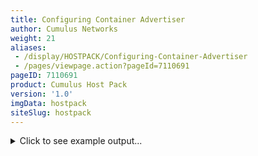 ```yaml
---
title: Configuring Container Advertiser
author: Cumulus Networks
weight: 21
aliases:
 - /display/HOSTPACK/Configuring-Container-Advertiser
 - /pages/viewpage.action?pageId=7110691
pageID: 7110691
product: Cumulus Host Pack
version: '1.0'
imgData: hostpack
siteSlug: hostpack
---
```

<details>

Container Advertiser and FRRouting (FRR) work together on the host to
advertise containers into the routed fabric.

## <span>Container Advertiser Architecture</span>

As Docker creates and destroys containers, the Container Advertiser
listens to the docker-engine API events stream. When a container
creation event is detected, a corresponding /32 host route is created in
table 30 of the Linux kernel routing tables. Similarly, when a container
destruction event is detected, the corresponding /32 host route is
removed.

Once the route is created, FRR sees the newly added route in the kernel
routing table and redistributes the route into BGP or OSPF depending
upon which [routing protocol you
enabled](/version/hostpack/Configuring-FRRouting-on-the-Host). This demo
uses BGP unnumbered as the routing protocol. Using BGP unnumbered in
this scenario means that no IPv4 addresses need to be configured on the
uplinks from the server.

{{% imgOld 0 %}}

### <span>Redistribute the Container Routing Table into FRRouting</span>

The following sample configuration — stored in the `/etc/frr/frr.conf`
file — demonstrates how you can advertise containers using FRRouting.

    frr defaults datacenter
    ip import-table 30
    username cumulus nopassword
    !
    service integrated-vtysh-config
    !
    log syslog informational
    !
    interface eth1
     ipv6 nd ra-interval 10
     no ipv6 nd suppress-ra
    !
    interface eth2
     ipv6 nd ra-interval 10
     no ipv6 nd suppress-ra
    !
    router bgp 65000
     bgp bestpath as-path multipath-relax
     neighbor eth1 interface remote-as external
     neighbor eth2 interface remote-as external
     !
     address-family ipv4 unicast
      redistribute table 30
     exit-address-family
    !
    line vty
    !

### <span>Supported Docker Network Driver Types</span>

When using Docker, containers can be attached to custom user-created
networks, as in the example network created below.

    user@host:~$ docker network create --driver=bridge --subnet 172.18.0.0/24 --gateway 172.18.0.254 \
    --opt  'com.docker.network.bridge.name=docker-newnet' \
    --opt  'com.docker.network.bridge.enable_icc=true' \
    --opt  'com.docker.network.bridge.enable_ip_masquerade=false' \
    new_network

Container Advertiser only advertises IP addresses from containers that
are on Docker bridges with NAT disabled, as shown in the example above.

Container Advertiser only supports the advertisement of containers
attached to networks created with one of two drivers: *bridge* and
*macvlan*.

## <span>Run Container Advertiser</span>

The container advertiser can be used on the host, just like any other
container.

1.  
    
    <details>
    
    **Optional:** Pull the Container Advertiser image from the Cumulus
    Networks hub. If you don't pull the image here, it will be done in
    the next step for you automatically.
    
        user@host:~$ curl -X GET  https://hub.cumulusnetworks.com/v2/_catalog
    
    <summary>Click to see the output ... </summary>
    
        user@host:~$ sudo docker pull hub.cumulusnetworks.com/chp-crohdad:latest
        latest: Pulling from chp-roh
        ae79f2514705: Pull complete 
        5ad56d5fc149: Pull complete 
        170e558760e8: Pull complete 
        395460e233f5: Pull complete 
        6f01dc62e444: Pull complete 
        f417f88fae3f: Pull complete 
        e8c477c3664b: Pull complete 
        53ab13163b7a: Pull complete 
        16ea638db969: Pull complete 
        266b626a7906: Pull complete 
        385fd54db587: Pull complete 
        cba74222fa7e: Pull complete 
        6b7f7e0b8547: Pull complete 
        fa063c8b0c0a: Pull complete 
        Digest: sha256:557168b6728aa44305f7d1099769acc98e246c64369ebe59fb53bac23aa40dfb
        Status: Downloaded newer image for hub.cumulusnetworks.com/chp-crohdad:latest
    
    </details>

2.  Start the container.
    
    1.  Create the container in privileged mode, naming the container
        *crohdad*.
        
            user@host:~$ docker run -t -d --net=host --privileged --restart unless-stopped \
                 -v /var/run/docker.sock:/var/run/docker.sock \
                 -v /etc/iproute2/rt_tables:/etc/iproute2/rt_tables \
                 -v /dev/log:/dev/log \
                --name crohdad hub.cumulusnetworks.com/chp-crohdad:latest
        
        {{%notice note%}}
        
        The container must run in privileged mode to interact with the
        Linux kernel to create the new routing table (table 30 by
        default) and populate /32 host routes into that table.
        
        {{%/notice%}}

3.  Validate the container is running.
    
    1.  Check all containers on the system.
        
            user@host:~$ docker ps -a
            CONTAINER ID        IMAGE                                        COMMAND                  CREATED             STATUS              PORTS               NAMES
            dcfbe94e9502        hub.cumulusnetworks.com/chp-crohdad:latest   "/usr/bin/crohdad_..."   25 seconds ago      Up 24 seconds                           crohdad
        
        {{%notice note%}}
        
        Running `docker ps` (without the `-a` option) only shows active
        ("up") containers on the system; the `-a` option shows all
        containers.
        
        {{%/notice%}}
    
    2.  View logs from the container.
        
            user@host:~$ docker logs crohdad
            RUNNING CRoHDAd: /root/crohdad.py  &
            ################################################
            #                                              #
            #     Cumulus Routing On the Host              #
            #       Docker Advertisement Daemon            #
            #             --cRoHDAd--                      #
            #         originally written by Eric Pulvino   #
            #                                              #
            ################################################
             STARTING UP.
                *Adding All Host Routes to Table 30*
                  Run "ip route show table 30" to see routes.
                Flushing any pre-existing routes from table 30.
             
              Auto-Detecting existing containers and adding host routes...
              Listening for Container Activity...
             
            [hit enter key to exit] or run 'docker stop <container>'

## <span>Container Advertiser Options</span>

The container advertiser has a number of different options that can be
specified. By default it starts with no additional options defined. To
see all available options run the following command:

    user@host:~$ docker run -it --name=crohdad hub.cumulusnetworks.com/chp-crohdad:latest -h

### <span>Write Events to the Host syslog</span>

Container Advertiser attempts to write events to the host `syslog` by
default if the `/dev/log` file is available inside the container.

To disable this functionality use the `-l` flag.

    user@host:~$ docker run -t -d --net=host --privileged \
         -v /var/run/docker.sock:/var/run/docker.sock \
         -v /etc/iproute2/rt_tables:/etc/iproute2/rt_tables \
        --name crohdad hub.cumulusnetworks.com/chp-crohdad:latest -l

{{%notice note%}}

When using the `-l` flag, the volume mount for the `/dev/log` file is
not required.

{{%/notice%}}

### <span>Control Container Advertisement by Subnet</span>

Container Advertiser can be restricted to only advertise containers that
are created/destroyed within specific subnets. By default, all subnets
are advertised.

Subnet advertisements can be restricted using one or more "-s" flags.

    user@host:~$ docker run -t -d --net=host --privileged --restart unless-stopped  \
         -v /var/run/docker.sock:/var/run/docker.sock \
         -v /etc/iproute2/rt_tables:/etc/iproute2/rt_tables \
        --name crohdad hub.cumulusnetworks.com/chp-crohdad:latest -s 172.18.0.0/24 -s 172.19.0.0/24

In the example above, only containers that are created and associated to
IP addresses in the following ranges 172.18.0.0/24 and 172.19.0.0/24
will be advertised.

### <span>View All Supported Options</span>

Run the container with the `-h` flag which displays the help options.

    user@host:~$ docker run -it --name=crohdad hub.cumulusnetworks.com/chp-crohdad:latest -h

<summary>Click to see example output... </summary>

    user@host:~$ docker run -it --name=crohdad hub.cumulusnetworks.com/chp-crohdad:latest -h
    RUNNING CRoHDAd: /root/crohdad.py -h &
    usage: crohdad.py [-h] [-d] [-f] [-l] [-t TABLE_NUMBER] [-n] [-s SUBNETS] [-v]
     
    Cumulus Routing on the Host Docker Advertisement Daemon (CRoHDAD) -- A Daemon
    to advertise Docker container IP addresses into Routing Fabrics running with
    Quagga/FRR.
     
    optional arguments:
      -h, --help            show this help message and exit
      -d, --debug           enables verbose logging output.
      -f, --no-flush-routes
                            disables table flush of existing host-routes at
                            startup.
      -l, --log-to-syslog-off
                            disable logging to syslog.
      -t TABLE_NUMBER, --table_number TABLE_NUMBER
                            route table number to add/remove host routes (see:
                            /etc/iproute2/rt_tables). Default is 30
      -n, --no-add-on-start
                            automatically detects existing containers and adds
                            their host routes upon initial script start-up.
      -s SUBNETS, --subnets SUBNETS
                            Allows the user to specify the acceptable container
                            subnets which can be advertised via CRoHDAD when seen
                            on containers. Defaults to advertising everything.
                            example ./crohdad.py --subnets 172.19.0.0/24 --subnets
                            172.17.0.0/24
      -v, --version         Using this option displays the version of CRoHDAd and
                            exits.
     
     
    [hit enter key to exit] or run 'docker stop <container>'

## <span>Deploy the Container Advertiser with Ansible</span>

Below is a task for an Ansible playbook that you can use to deploy the
Container Advertiser.

    - name: Deploy Container Advertiser
      docker_container:
        name: crohdad
        privileged: true
        interactive: true
        network_mode: host
        restart_policy: unless-stopped
        tty: true
        recreate: yes
        image: hub.cumulusnetworks.com/chp-crohdad:latest
        volumes:
          - "/var/run/docker.sock:/var/run/docker.sock"
          - "/etc/iproute2/rt_tables:/etc/iproute2/rt_tables"
          - "/dev/log:/dev/log"

{{%notice note%}}

Ansible v2.1 or greater is required to use the `docker_container`
module.

{{%/notice%}}

## <span>Start the Container Advertiser Automatically when the System Boots</span>

This configuration automatically restarts the container if it dies at
any point using standard systemd constructs.

1.  Create the `systemd` unit file
    `/etc/systemd/system/container-advertiser.service` and populate the
    file with the following content.
    
        [Unit]
        Description=Container Advertiser
        After=docker.service network-online.target
        Requires=docker.service
         
        [Service]
        Restart=always
        TimeoutStartSec=0
         
        #One ExecStart/ExecStop line to prevent hitting bugs in certain systemd versions
        ExecStart=/bin/sh -c '/usr/bin/docker rm -f crohdad; \
        /usr/bin/docker pull hub.cumulusnetworks.com/chp-crohdad:latest; \
        /usr/bin/docker run -t --net=host --privileged \
        -v /var/run/docker.sock:/var/run/docker.sock \
        -v /etc/iproute2/rt_tables:/etc/iproute2/rt_tables \
        -v /dev/log:/dev/log \
        --name crohdad hub.cumulusnetworks.com/chp-crohdad:latest'
         
        ExecStop=-/bin/sh -c '/usr/bin/docker stop crohdad; \
        /usr/bin/docker rm -f crohdad'
         
        [Install]
        WantedBy=multi-user.target

2.  Set the container to start at boot time by enabling the
    `container-advertiser` service.
    
        root@host:# systemctl enable container-advertiser.service

3.  **Optional:** Start the Container Advertiser.
    
        root@host:# systemctl start container-advertiser.service

## <span>Further Example Configurations</span>

To see a Vagrant-based demo of the Container Advertiser in action, visit
the [Cumulus Networks GitHub
repository](https://github.com/CumulusNetworks/cldemo-roh-dad).

<article id="html-search-results" class="ht-content" style="display: none;">

</article>

<footer id="ht-footer">

</footer>

</details>

